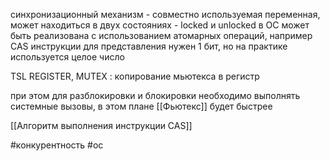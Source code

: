 синхронизационный механизм - совместно используемая переменная, может находиться в двух состояниях - locked и unlocked
в ОС может быть реализована с использованием атомарных операций, например CAS инструкции
для представления нужен 1 бит, но на практике используется целое число

TSL REGISTER, MUTEX : копирование мьютекса в регистр

при этом для разблокировки и блокировки необходимо выполнять системные вызовы, в этом плане [[Фьютекс]] будет быстрее

[[Алгоритм выполнения инструкции CAS]]

#конкурентность #ос